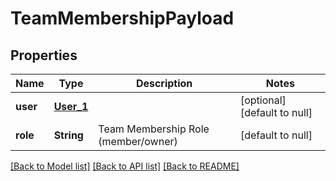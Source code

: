 # TeamMembershipPayload
## Properties

| Name | Type | Description | Notes |
|------------ | ------------- | ------------- | -------------|
| **user** | [**User_1**](User_1.md) |  | [optional] [default to null] |
| **role** | **String** | Team Membership Role (member/owner) | [default to null] |

[[Back to Model list]](../README.md#documentation-for-models) [[Back to API list]](../README.md#documentation-for-api-endpoints) [[Back to README]](../README.md)

